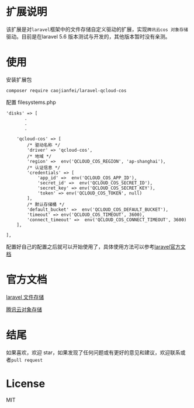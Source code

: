 # 扩展说明

该扩展是对`laravel`框架中的文件存储自定义驱动的扩展，实现`腾讯云cos 对象存储`驱动。目前是在laravel 5.6 版本测试与开发的，其他版本暂时没有亲测。


# 使用

安装扩展包

```
composer require caojianfei/laravel-qcloud-cos
```

配置 filesystems.php

```
'disks' => [
       .
       .
       .
       
    'qcloud-cos' => [
        /* 驱动名称 */
        'driver' => 'qcloud-cos',
        /* 地域 */
        'region' =>  env('QCLOUD_COS_REGION', 'ap-shanghai'),
        /* 认证信息 */
        'credentials' => [
            'app_id' =>  env('QCLOUD_COS_APP_ID'),
            'secret_id' =>  env('QCLOUD_COS_SECRET_ID'),
            'secret_key' => env('QCLOUD_COS_SECRET_KEY'),
            'token' => env('QCLOUD_COS_TOKEN', null)
        ],
        /* 默认存储桶 */
        'default_bucket' =>  env('QCLOUD_COS_DEFAULT_BUCKET'),
        'timeout' => env('QCLOUD_COS_TIMEOUT', 3600),
        'connect_timeout' =>  env('QCLOUD_COS_CONNECT_TIMEOUT', 3600)
    ],

],
```

配置好自己的配置之后就可以开始使用了，具体使用方法可以参考[laravel官方文档](https://laravel-china.org/docs/laravel/5.6/filesystem/1390)

# 官方文档

[laravel 文件存储](https://laravel-china.org/docs/laravel/5.6/filesystem/1390)

[腾讯云对象存储](https://cloud.tencent.com/document/product/436)

# 结尾

如果喜欢，欢迎 star，如果发现了任何问题或有更好的意见和建议，欢迎联系或者`pull request`

# License

MIT

